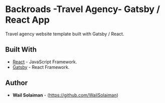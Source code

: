 # Backroads -Travel Agency- Gatsby / React App

Travel agency website template built with Gatsby / React.

## Built With

* [React](https://github.com/facebook/create-react-app) - JavaScript Framework.
* [Gatsby](https://www.gatsbyjs.com/) - React Framework.

## Author

* **Wail Solaiman** - (https://github.com/WailSolaiman)
